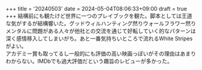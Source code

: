 +++
title = '20240503'
date = 2024-05-04T08:06:33+09:00
draft = true
+++
結構前にも観たけど世界に一つのプレイブックを観た。脚本としては王道な気がするが結構響いた。グッドウィルハンティング然りウォールフラワー然りメンタルに問題がある人々が他社との交流を通じて好転していく的なパターンは深く感情移入してしまいがち。あと一番気持ちいところで流れるWhite Stripesがよい。  
アカデミー賞も取ってるし一般的にも評価の高い映画っぽいがその理由はあまりわからない。IMDbでも過大評価だという趣旨のレビューが多かった。